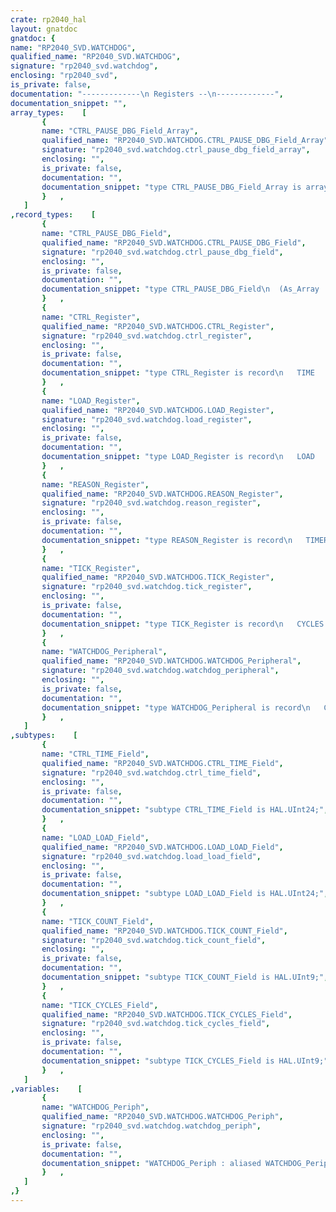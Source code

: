 ```yaml
---
crate: rp2040_hal
layout: gnatdoc
gnatdoc: {
name: "RP2040_SVD.WATCHDOG",
qualified_name: "RP2040_SVD.WATCHDOG",
signature: "rp2040_svd.watchdog",
enclosing: "rp2040_svd",
is_private: false,
documentation: "-------------\n Registers --\n-------------",
documentation_snippet: "",
array_types:    [
       {
       name: "CTRL_PAUSE_DBG_Field_Array",
       qualified_name: "RP2040_SVD.WATCHDOG.CTRL_PAUSE_DBG_Field_Array",
       signature: "rp2040_svd.watchdog.ctrl_pause_dbg_field_array",
       enclosing: "",
       is_private: false,
       documentation: "",
       documentation_snippet: "type CTRL_PAUSE_DBG_Field_Array is array (0 .. 1) of Boolean\n  with Component_Size => 1, Size => 2;",
       }   ,
   ]
,record_types:    [
       {
       name: "CTRL_PAUSE_DBG_Field",
       qualified_name: "RP2040_SVD.WATCHDOG.CTRL_PAUSE_DBG_Field",
       signature: "rp2040_svd.watchdog.ctrl_pause_dbg_field",
       enclosing: "",
       is_private: false,
       documentation: "",
       documentation_snippet: "type CTRL_PAUSE_DBG_Field\n  (As_Array : Boolean := False)\nis record\n   case As_Array is\n      when False =>\n         Val : HAL.UInt2;\n      when True =>\n         Arr : CTRL_PAUSE_DBG_Field_Array;\n   end case;\nend record\n  with Unchecked_Union, Size => 2;",
       }   ,
       {
       name: "CTRL_Register",
       qualified_name: "RP2040_SVD.WATCHDOG.CTRL_Register",
       signature: "rp2040_svd.watchdog.ctrl_register",
       enclosing: "",
       is_private: false,
       documentation: "",
       documentation_snippet: "type CTRL_Register is record\n   TIME           : CTRL_TIME_Field := 16#0#;\n   PAUSE_JTAG     : Boolean := True;\n   PAUSE_DBG      : CTRL_PAUSE_DBG_Field :=\n                     (As_Array => False, Val => 16#1#);\n   Reserved_27_29 : HAL.UInt3 := 16#0#;\n   ENABLE         : Boolean := False;\n   TRIGGER        : Boolean := False;\nend record\n  with Volatile_Full_Access, Object_Size => 32,\n       Bit_Order => System.Low_Order_First;",
       }   ,
       {
       name: "LOAD_Register",
       qualified_name: "RP2040_SVD.WATCHDOG.LOAD_Register",
       signature: "rp2040_svd.watchdog.load_register",
       enclosing: "",
       is_private: false,
       documentation: "",
       documentation_snippet: "type LOAD_Register is record\n   LOAD           : LOAD_LOAD_Field := 16#0#;\n   Reserved_24_31 : HAL.UInt8 := 16#0#;\nend record\n  with Volatile_Full_Access, Object_Size => 32,\n       Bit_Order => System.Low_Order_First;",
       }   ,
       {
       name: "REASON_Register",
       qualified_name: "RP2040_SVD.WATCHDOG.REASON_Register",
       signature: "rp2040_svd.watchdog.reason_register",
       enclosing: "",
       is_private: false,
       documentation: "",
       documentation_snippet: "type REASON_Register is record\n   TIMER         : Boolean;\n   FORCE         : Boolean;\n   Reserved_2_31 : HAL.UInt30;\nend record\n  with Volatile_Full_Access, Object_Size => 32,\n       Bit_Order => System.Low_Order_First;",
       }   ,
       {
       name: "TICK_Register",
       qualified_name: "RP2040_SVD.WATCHDOG.TICK_Register",
       signature: "rp2040_svd.watchdog.tick_register",
       enclosing: "",
       is_private: false,
       documentation: "",
       documentation_snippet: "type TICK_Register is record\n   CYCLES         : TICK_CYCLES_Field := 16#0#;\n   ENABLE         : Boolean := True;\n   RUNNING        : Boolean := False;\n   COUNT          : TICK_COUNT_Field := 16#0#;\n   Reserved_20_31 : HAL.UInt12 := 16#0#;\nend record\n  with Volatile_Full_Access, Object_Size => 32,\n       Bit_Order => System.Low_Order_First;",
       }   ,
       {
       name: "WATCHDOG_Peripheral",
       qualified_name: "RP2040_SVD.WATCHDOG.WATCHDOG_Peripheral",
       signature: "rp2040_svd.watchdog.watchdog_peripheral",
       enclosing: "",
       is_private: false,
       documentation: "",
       documentation_snippet: "type WATCHDOG_Peripheral is record\n   CTRL     : aliased CTRL_Register;\n   LOAD     : aliased LOAD_Register;\n   REASON   : aliased REASON_Register;\n   SCRATCH0 : aliased HAL.UInt32;\n   SCRATCH1 : aliased HAL.UInt32;\n   SCRATCH2 : aliased HAL.UInt32;\n   SCRATCH3 : aliased HAL.UInt32;\n   SCRATCH4 : aliased HAL.UInt32;\n   SCRATCH5 : aliased HAL.UInt32;\n   SCRATCH6 : aliased HAL.UInt32;\n   SCRATCH7 : aliased HAL.UInt32;\n   TICK     : aliased TICK_Register;\nend record\n  with Volatile;",
       }   ,
   ]
,subtypes:    [
       {
       name: "CTRL_TIME_Field",
       qualified_name: "RP2040_SVD.WATCHDOG.CTRL_TIME_Field",
       signature: "rp2040_svd.watchdog.ctrl_time_field",
       enclosing: "",
       is_private: false,
       documentation: "",
       documentation_snippet: "subtype CTRL_TIME_Field is HAL.UInt24;",
       }   ,
       {
       name: "LOAD_LOAD_Field",
       qualified_name: "RP2040_SVD.WATCHDOG.LOAD_LOAD_Field",
       signature: "rp2040_svd.watchdog.load_load_field",
       enclosing: "",
       is_private: false,
       documentation: "",
       documentation_snippet: "subtype LOAD_LOAD_Field is HAL.UInt24;",
       }   ,
       {
       name: "TICK_COUNT_Field",
       qualified_name: "RP2040_SVD.WATCHDOG.TICK_COUNT_Field",
       signature: "rp2040_svd.watchdog.tick_count_field",
       enclosing: "",
       is_private: false,
       documentation: "",
       documentation_snippet: "subtype TICK_COUNT_Field is HAL.UInt9;",
       }   ,
       {
       name: "TICK_CYCLES_Field",
       qualified_name: "RP2040_SVD.WATCHDOG.TICK_CYCLES_Field",
       signature: "rp2040_svd.watchdog.tick_cycles_field",
       enclosing: "",
       is_private: false,
       documentation: "",
       documentation_snippet: "subtype TICK_CYCLES_Field is HAL.UInt9;",
       }   ,
   ]
,variables:    [
       {
       name: "WATCHDOG_Periph",
       qualified_name: "RP2040_SVD.WATCHDOG.WATCHDOG_Periph",
       signature: "rp2040_svd.watchdog.watchdog_periph",
       enclosing: "",
       is_private: false,
       documentation: "",
       documentation_snippet: "WATCHDOG_Periph : aliased WATCHDOG_Peripheral\n  with Import, Address => WATCHDOG_Base;",
       }   ,
   ]
,}
---
```

